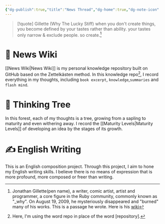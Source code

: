 ```yaml
---
{"dg-publish":true,"title":"News Thread","dg-home":true,"dg-note-icon":"signpost","dg-pinned":true,"permalink":"/News Thread/","pinned":true,"tags":["gardenEntry"],"dgPassFrontmatter":true,"noteIcon":"signpost","created":"","updated":""}
---
```



> [!quote] Gillette (Why The Lucky Stiff)
> when you don't create things, you become defined by your tastes rather than ability. your tastes only narrow & exclude people. so create.[^1]



# 📰 News Wiki 

[[News Wiki\|News Wiki]] is my personal knowledge repository built on GitHub based on the Zettelkästen method. In this knowledge repo[^2], I record everything in my thoughts, including `book excerpt`, `knowledge`,`summaries` and `flash mind`.


# 🌲 Thinking Tree

In this forest, each of my thoughts is a tree, growing from a sapling to maturity and even withering away. I record the [[Maturity Levels\|Maturity Levels]] of developing an idea by the stages of its growth.


# ✍️ English Writing

This is an English composition project. Through this project, I aim to hone my English writing skills. I believe there is no means of expression that is more profound, more composed or freer than writing.

[^1]: Jonathan Gillette(pen name), a writer, comic artist, artist and programmer, a core figure in the Ruby community, commonly known as "_why". On August 19, 2009, he mysteriously disappeared and "burned" many of his works. This is a passage he wrote. Here is his [wiki](https://en.wikipedia.org/wiki/Why_the_lucky_stiff)
[^2]: Here, I'm using the word repo in place of the word [repository].